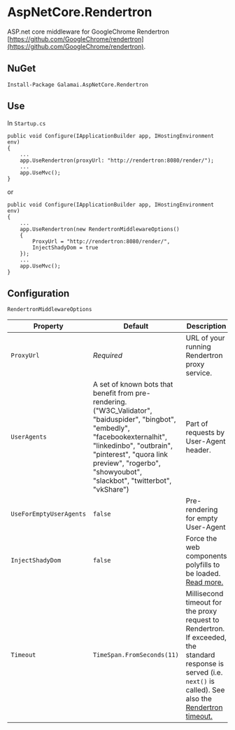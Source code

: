 # AspNetCore.Rendertron
ASP.net core middleware for GoogleChrome Rendertron [https://github.com/GoogleChrome/rendertron](https://github.com/GoogleChrome/rendertron).

## NuGet
`Install-Package Galamai.AspNetCore.Rendertron`

## Use
In `Startup.cs`

    public void Configure(IApplicationBuilder app, IHostingEnvironment env)
    {
        ...
        app.UseRendertron(proxyUrl: "http://rendertron:8080/render/");
        ...
        app.UseMvc();
    }
    
 or
 
    public void Configure(IApplicationBuilder app, IHostingEnvironment env)
    {
        ...
        app.UseRendertron(new RendertronMiddlewareOptions()
        {
            ProxyUrl = "http://rendertron:8080/render/",
            InjectShadyDom = true
        });
        ...
        app.UseMvc();
    }

## Configuration

`RendertronMiddlewareOptions`

| Property | Default | Description |
| -------- | ------- | ----------- |
| `ProxyUrl` | *Required* | URL of your running Rendertron proxy service. |
| `UserAgents` | A set of known bots that benefit from pre-rendering. ("W3C_Validator", "baiduspider", "bingbot", "embedly", "facebookexternalhit", "linkedinbo", "outbrain", "pinterest", "quora link preview", "rogerbo", "showyoubot", "slackbot", "twitterbot", "vkShare") | Part of requests by User-Agent header. |
| `UseForEmptyUserAgents` | `false` | Pre-rendering for empty User-Agent |
| `InjectShadyDom` | `false` | Force the web components polyfills to be loaded. [Read more.](https://github.com/GoogleChrome/rendertron#web-components) |
| `Timeout` | `TimeSpan.FromSeconds(11)` | Millisecond timeout for the proxy request to Rendertron. If exceeded, the standard response is served (i.e. `next()` is called). See also the [Rendertron timeout.](https://github.com/GoogleChrome/rendertron#rendering-budget-timeout) |